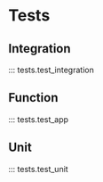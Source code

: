 # Tests

## Integration

::: tests.test_integration

## Function

::: tests.test_app

## Unit

::: tests.test_unit
